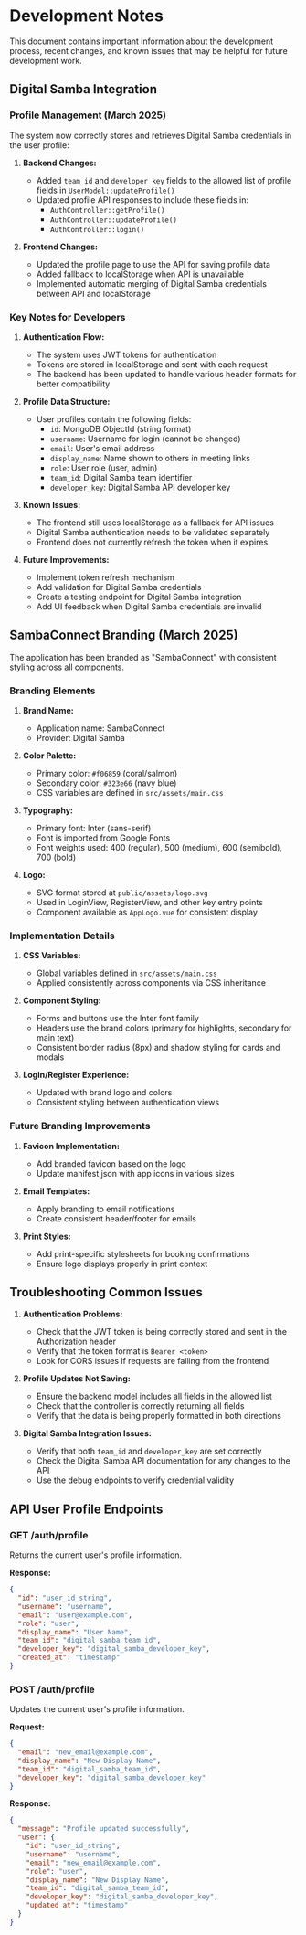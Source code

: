 # Development Notes

This document contains important information about the development process, recent changes, and known issues that may be helpful for future development work.

## Digital Samba Integration

### Profile Management (March 2025)

The system now correctly stores and retrieves Digital Samba credentials in the user profile:

1. **Backend Changes:**
   - Added `team_id` and `developer_key` fields to the allowed list of profile fields in `UserModel::updateProfile()`
   - Updated profile API responses to include these fields in:
     - `AuthController::getProfile()`
     - `AuthController::updateProfile()`
     - `AuthController::login()`

2. **Frontend Changes:**
   - Updated the profile page to use the API for saving profile data
   - Added fallback to localStorage when API is unavailable
   - Implemented automatic merging of Digital Samba credentials between API and localStorage

### Key Notes for Developers

1. **Authentication Flow:**
   - The system uses JWT tokens for authentication
   - Tokens are stored in localStorage and sent with each request
   - The backend has been updated to handle various header formats for better compatibility

2. **Profile Data Structure:**
   - User profiles contain the following fields:
     - `id`: MongoDB ObjectId (string format)
     - `username`: Username for login (cannot be changed)
     - `email`: User's email address
     - `display_name`: Name shown to others in meeting links
     - `role`: User role (user, admin)
     - `team_id`: Digital Samba team identifier
     - `developer_key`: Digital Samba API developer key

3. **Known Issues:**
   - The frontend still uses localStorage as a fallback for API issues
   - Digital Samba authentication needs to be validated separately
   - Frontend does not currently refresh the token when it expires

4. **Future Improvements:**
   - Implement token refresh mechanism
   - Add validation for Digital Samba credentials
   - Create a testing endpoint for Digital Samba integration
   - Add UI feedback when Digital Samba credentials are invalid

## SambaConnect Branding (March 2025)

The application has been branded as "SambaConnect" with consistent styling across all components.

### Branding Elements

1. **Brand Name:**
   - Application name: SambaConnect
   - Provider: Digital Samba

2. **Color Palette:**
   - Primary color: `#f06859` (coral/salmon)
   - Secondary color: `#323e66` (navy blue)
   - CSS variables are defined in `src/assets/main.css`

3. **Typography:**
   - Primary font: Inter (sans-serif)
   - Font is imported from Google Fonts
   - Font weights used: 400 (regular), 500 (medium), 600 (semibold), 700 (bold)

4. **Logo:**
   - SVG format stored at `public/assets/logo.svg`
   - Used in LoginView, RegisterView, and other key entry points
   - Component available as `AppLogo.vue` for consistent display

### Implementation Details

1. **CSS Variables:**
   - Global variables defined in `src/assets/main.css`
   - Applied consistently across components via CSS inheritance

2. **Component Styling:**
   - Forms and buttons use the Inter font family
   - Headers use the brand colors (primary for highlights, secondary for main text)
   - Consistent border radius (8px) and shadow styling for cards and modals

3. **Login/Register Experience:**
   - Updated with brand logo and colors
   - Consistent styling between authentication views

### Future Branding Improvements

1. **Favicon Implementation:**
   - Add branded favicon based on the logo
   - Update manifest.json with app icons in various sizes

2. **Email Templates:**
   - Apply branding to email notifications
   - Create consistent header/footer for emails

3. **Print Styles:**
   - Add print-specific stylesheets for booking confirmations
   - Ensure logo displays properly in print context

## Troubleshooting Common Issues

1. **Authentication Problems:**
   - Check that the JWT token is being correctly stored and sent in the Authorization header
   - Verify that the token format is `Bearer <token>`
   - Look for CORS issues if requests are failing from the frontend

2. **Profile Updates Not Saving:**
   - Ensure the backend model includes all fields in the allowed list
   - Check that the controller is correctly returning all fields
   - Verify that the data is being properly formatted in both directions

3. **Digital Samba Integration Issues:**
   - Verify that both `team_id` and `developer_key` are set correctly
   - Check the Digital Samba API documentation for any changes to the API
   - Use the debug endpoints to verify credential validity

## API User Profile Endpoints

### GET /auth/profile
Returns the current user's profile information.

**Response:**
```json
{
  "id": "user_id_string",
  "username": "username",
  "email": "user@example.com",
  "role": "user",
  "display_name": "User Name",
  "team_id": "digital_samba_team_id",
  "developer_key": "digital_samba_developer_key",
  "created_at": "timestamp"
}
```

### POST /auth/profile
Updates the current user's profile information.

**Request:**
```json
{
  "email": "new_email@example.com",
  "display_name": "New Display Name",
  "team_id": "digital_samba_team_id",
  "developer_key": "digital_samba_developer_key"
}
```

**Response:**
```json
{
  "message": "Profile updated successfully",
  "user": {
    "id": "user_id_string",
    "username": "username",
    "email": "new_email@example.com",
    "role": "user",
    "display_name": "New Display Name",
    "team_id": "digital_samba_team_id",
    "developer_key": "digital_samba_developer_key",
    "updated_at": "timestamp"
  }
}
```